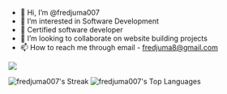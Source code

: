 - 👋 Hi, I’m @fredjuma007
- 👀 I’m interested in Software Development
- 🌱 Certified software developer
- 💞️ I’m looking to collaborate on website building projects
- 📫 How to reach me through email - fredjuma8@gmail.com

 [![](https://visitcount.itsvg.in/api?id=Fred&label=Profile%20Views&color=0&pretty=false)](https://visitcount.itsvg.in)

 ![fredjuma007's Streak](https://github-readme-streak-stats.herokuapp.com/?user=fredjuma007&theme=shades-of-purple&hide_border=false) ![fredjuma007's Top Languages](https://github-readme-stats.vercel.app/api/top-langs/?username=fredjuma007&theme=shades-of-purple&show_icons=true&hide_border=false&layout=compact)


